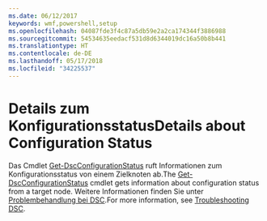 ```yaml
---
ms.date: 06/12/2017
keywords: wmf,powershell,setup
ms.openlocfilehash: 04087fde3f4c87a5db59e2a2ca174344f3886988
ms.sourcegitcommit: 54534635eedacf531d8d6344019dc16a50b8b441
ms.translationtype: HT
ms.contentlocale: de-DE
ms.lasthandoff: 05/17/2018
ms.locfileid: "34225537"
---
```

# <a name="details-about-configuration-status"></a><span data-ttu-id="5655f-102">Details zum Konfigurationsstatus</span><span class="sxs-lookup"><span data-stu-id="5655f-102">Details about Configuration Status</span></span>

<span data-ttu-id="5655f-103">Das Cmdlet [Get-DscConfigurationStatus](https://technet.microsoft.com/library/mt517868.aspx) ruft Informationen zum Konfigurationsstatus von einem Zielknoten ab.</span><span class="sxs-lookup"><span data-stu-id="5655f-103">The [Get-DscConfigurationStatus](https://technet.microsoft.com/library/mt517868.aspx) cmdlet gets information about configuration status from a target node.</span></span>
<span data-ttu-id="5655f-104">Weitere Informationen finden Sie unter [Problembehandlung bei DSC](https://msdn.microsoft.com/powershell/dsc/troubleshooting).</span><span class="sxs-lookup"><span data-stu-id="5655f-104">For more information, see [Troubleshooting DSC](https://msdn.microsoft.com/powershell/dsc/troubleshooting).</span></span>

